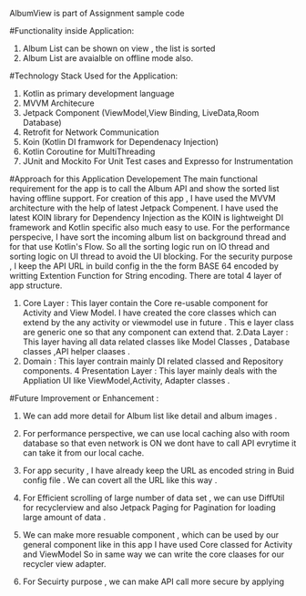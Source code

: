 
AlbumView is part of Assignment sample code

#Functionality inside Application:
1. Album List can be shown on view , the list is sorted
2. Album List are avaialble on offline mode also.

#Technology Stack Used for the Application:

1. Kotlin as primary development language
2. MVVM Architecure
3. Jetpack Component (ViewModel,View Binding, LiveData,Room Database)
4. Retrofit for Network Communication
5. Koin (Kotlin DI framwork for Dependenacy Injection)
6. Kotlin Coroutine for MultiThreading
7. JUnit and Mockito For Unit Test cases and Expresso for Instrumentation

#Approach for this Application Developement
The main functional requirement for the app is to call the Album API and show the sorted list having offline support.
For creation of this app , I have used the MVVM architecture with the help of latest Jetpack Compenent.
I have used the latest KOIN library for Dependency Injection as the KOIN is lightweight DI framework and Kotlin specific also much easy to use. 
For the performance perspecive, I have sort the incoming album list on background thread and for that use Kotlin's Flow. So all the sorting logic run on IO thread and sorting logic on UI thread to avoid the UI blocking.
For the security purpose , I keep the API URL in build config in the the form BASE 64 encoded by writting Extention Function for String encoding.
There are total 4 layer of app structure.
1. Core Layer :
  This layer contain the Core re-usable component for Activity and View Model. I have created the core classes which can extend by the any activity or viewmodel use in future .     This e layer class are generic one so that any component can extend that.
2.Data Layer :
  This layer having all data related classes like Model Classes , Database classes ,API helper claases .
3. Domain :
    This layer contrain mainly DI related classed and Repository components.
4 Presentation Layer :
  This layer mainly deals with the Appliation UI like ViewModel,Activity, Adapter classes .

#Future Improvement or Enhancement :
1. We can add more detail for Album list like detail and album images . 
2. For performance perspective, we can use local caching also with room database so that even network is ON we dont have to call API evrytime it can take it from our local cache.
3. For app security , I have already keep the URL as encoded string in Buid config file . We can covert all the URL like this way .
4. For Efficient scrolling of large number of data set , we can use DiffUtil for recyclerview and also Jetpack Paging for Pagination for loading large amount of data .
5. We can make more resuable component , which can be used by our general component like in this app I have used Core classed for Activity and ViewModel So in same way we can write the core claases for our recycler view adapter.

7. For Secuirty purpose , we can make API call more secure by applying 
